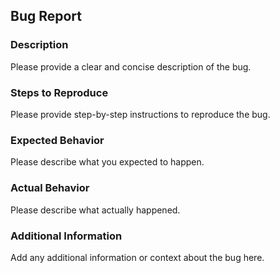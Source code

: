 ## Bug Report

### Description
Please provide a clear and concise description of the bug.

### Steps to Reproduce
Please provide step-by-step instructions to reproduce the bug.

### Expected Behavior
Please describe what you expected to happen.

### Actual Behavior
Please describe what actually happened.

### Additional Information
Add any additional information or context about the bug here.

